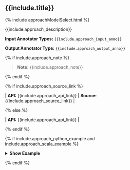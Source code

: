 
<div class="tabs-box" markdown="1">

## {{include.title}}

{% include approachModelSelect.html %}

<div class="h3-box approach-content" markdown="1">

{{include.approach_description}}

**Input Annotator Types:** `{{include.approach_input_anno}}`

**Output Annotator Type:** `{{include.approach_output_anno}}`

{% if include.approach_note %}

> **Note:** {{include.approach_note}}

{% endif %}

{% if include.approach_source_link %}

| **API:** {{include.approach_api_link}} | **Source:** {{include.approach_source_link}} |

{% else %}

| **API:** {{include.approach_api_link}} |

{% endif %}


{% if include.approach_python_example and include.approach_scala_example %}

<details>

<summary class="button"><b>Show Example</b></summary>

<div class="tabs-box" markdown="1">

{% include programmingLanguageSelectScalaPython.html %}

```python
{{include.approach_python_example}}
```

```scala
{{include.approach_scala_example}}
```

</div>

</details>

{% endif %}

</div>

<div class="h3-box model-content" markdown="1" style="display: none;">

{{include.model_description}}

**Input Annotator Types:** `{{include.model_input_anno}}`

**Output Annotator Type:** `{{include.model_output_anno}}`

{% if include.model_note %}

> **Note:** {{include.model_note}}

{% endif %}

{% if include.model_source_link %}

| **API:** {{include.model_api_link}} | **Source:** {{include.model_source_link}} |

{% else %}

| **API:** {{include.model_api_link}} |

{% endif %}


{% if include.model_python_example and include.model_scala_example %}

<details>

<summary class="button"><b>Show Example</b></summary>

<div class="tabs-box" markdown="1">

{% include programmingLanguageSelectScalaPython.html %}

```python
{{include.model_python_example}}
```

```scala
{{include.model_scala_example}}
```

</div>

</details>

{% endif %}

</div>

</div>
